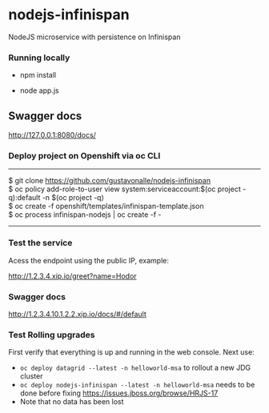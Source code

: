 # nodejs-infinispan
NodeJS microservice with persistence on Infinispan 

### Running locally 
* npm install

* node app.js

## Swagger docs
http://127.0.0.1:8080/docs/

### Deploy project on Openshift via oc CLI

----
$ git clone https://github.com/gustavonalle/nodejs-infinispan  
$ oc policy add-role-to-user view system:serviceaccount:$(oc project -q):default -n $(oc project -q)   
$ oc create -f openshift/templates/infinispan-template.json  
$ oc process infinispan-nodejs | oc create -f -   

----

### Test the service

Acess the endpoint using the public IP, example:

http://1.2.3.4.xip.io/greet?name=Hodor

### Swagger docs

http://1.2.3.4.10.1.2.2.xip.io/docs/#/default

### Test Rolling upgrades

First verify that everything is up and running in the web console. Next use:

* `oc deploy datagrid --latest -n helloworld-msa` to rollout a new JDG cluster
* `oc deploy nodejs-infinispan --latest -n helloworld-msa` needs to be done before fixing https://issues.jboss.org/browse/HRJS-17
* Note that no data has been lost
